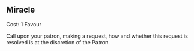 ## Miracle

Cost: 1 Favour

Call upon your patron, making a request, how and whether this request is resolved is at the discretion of the Patron.
